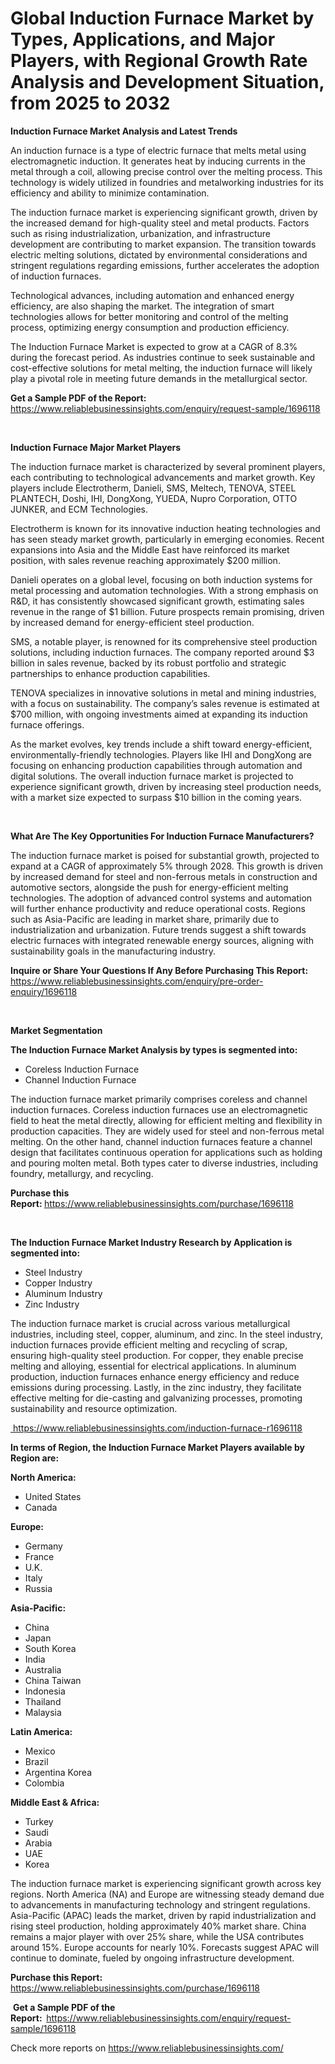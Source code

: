 <p><h1>Global Induction Furnace Market by Types, Applications, and Major Players, with Regional Growth Rate Analysis and Development Situation, from 2025 to 2032</h1></p><p><strong>Induction Furnace Market Analysis and Latest Trends</strong></p>
<p><p>An induction furnace is a type of electric furnace that melts metal using electromagnetic induction. It generates heat by inducing currents in the metal through a coil, allowing precise control over the melting process. This technology is widely utilized in foundries and metalworking industries for its efficiency and ability to minimize contamination.</p><p>The induction furnace market is experiencing significant growth, driven by the increased demand for high-quality steel and metal products. Factors such as rising industrialization, urbanization, and infrastructure development are contributing to market expansion. The transition towards electric melting solutions, dictated by environmental considerations and stringent regulations regarding emissions, further accelerates the adoption of induction furnaces. </p><p>Technological advances, including automation and enhanced energy efficiency, are also shaping the market. The integration of smart technologies allows for better monitoring and control of the melting process, optimizing energy consumption and production efficiency. </p><p>The Induction Furnace Market is expected to grow at a CAGR of 8.3% during the forecast period. As industries continue to seek sustainable and cost-effective solutions for metal melting, the induction furnace will likely play a pivotal role in meeting future demands in the metallurgical sector.</p></p>
<p><strong>Get a Sample PDF of the Report:&nbsp;</strong> <a href="https://www.reliablebusinessinsights.com/enquiry/request-sample/1696118?utm_campaign=3321&utm_medium=2&utm_source=Github&utm_content=ia&utm_term=10042025&utm_id=induction-furnace">https://www.reliablebusinessinsights.com/enquiry/request-sample/1696118</a></p>
<p>&nbsp;</p>
<p><strong>Induction Furnace Major Market Players</strong></p>
<p><p>The induction furnace market is characterized by several prominent players, each contributing to technological advancements and market growth. Key players include Electrotherm, Danieli, SMS, Meltech, TENOVA, STEEL PLANTECH, Doshi, IHI, DongXong, YUEDA, Nupro Corporation, OTTO JUNKER, and ECM Technologies.</p><p>Electrotherm is known for its innovative induction heating technologies and has seen steady market growth, particularly in emerging economies. Recent expansions into Asia and the Middle East have reinforced its market position, with sales revenue reaching approximately $200 million.</p><p>Danieli operates on a global level, focusing on both induction systems for metal processing and automation technologies. With a strong emphasis on R&D, it has consistently showcased significant growth, estimating sales revenue in the range of $1 billion. Future prospects remain promising, driven by increased demand for energy-efficient steel production.</p><p>SMS, a notable player, is renowned for its comprehensive steel production solutions, including induction furnaces. The company reported around $3 billion in sales revenue, backed by its robust portfolio and strategic partnerships to enhance production capabilities.</p><p>TENOVA specializes in innovative solutions in metal and mining industries, with a focus on sustainability. The company’s sales revenue is estimated at $700 million, with ongoing investments aimed at expanding its induction furnace offerings.</p><p>As the market evolves, key trends include a shift toward energy-efficient, environmentally-friendly technologies. Players like IHI and DongXong are focusing on enhancing production capabilities through automation and digital solutions. The overall induction furnace market is projected to experience significant growth, driven by increasing steel production needs, with a market size expected to surpass $10 billion in the coming years.</p></p>
<p>&nbsp;</p>
<p><strong>What Are The Key Opportunities For Induction Furnace Manufacturers?</strong></p>
<p><p>The induction furnace market is poised for substantial growth, projected to expand at a CAGR of approximately 5% through 2028. This growth is driven by increased demand for steel and non-ferrous metals in construction and automotive sectors, alongside the push for energy-efficient melting technologies. The adoption of advanced control systems and automation will further enhance productivity and reduce operational costs. Regions such as Asia-Pacific are leading in market share, primarily due to industrialization and urbanization. Future trends suggest a shift towards electric furnaces with integrated renewable energy sources, aligning with sustainability goals in the manufacturing industry.</p></p>
<p><strong>Inquire or Share Your Questions If Any Before Purchasing This Report:</strong> <a href="https://www.reliablebusinessinsights.com/enquiry/pre-order-enquiry/1696118?utm_campaign=3321&utm_medium=2&utm_source=Github&utm_content=ia&utm_term=10042025&utm_id=induction-furnace">https://www.reliablebusinessinsights.com/enquiry/pre-order-enquiry/1696118</a></p>
<p>&nbsp;</p>
<p><strong>Market Segmentation</strong></p>
<p><strong>The Induction Furnace Market Analysis by types is segmented into:</strong></p>
<p><ul><li>Coreless Induction Furnace</li><li>Channel Induction Furnace</li></ul></p>
<p><p>The induction furnace market primarily comprises coreless and channel induction furnaces. Coreless induction furnaces use an electromagnetic field to heat the metal directly, allowing for efficient melting and flexibility in production capacities. They are widely used for steel and non-ferrous metal melting. On the other hand, channel induction furnaces feature a channel design that facilitates continuous operation for applications such as holding and pouring molten metal. Both types cater to diverse industries, including foundry, metallurgy, and recycling.</p></p>
<p><strong>Purchase this Report:&nbsp;</strong><a href="https://www.reliablebusinessinsights.com/purchase/1696118?utm_campaign=3321&utm_medium=2&utm_source=Github&utm_content=ia&utm_term=10042025&utm_id=induction-furnace">https://www.reliablebusinessinsights.com/purchase/1696118</a></p>
<p>&nbsp;</p>
<p><strong>The Induction Furnace Market Industry Research by Application is segmented into:</strong></p>
<p><ul><li>Steel Industry</li><li>Copper Industry</li><li>Aluminum Industry</li><li>Zinc Industry</li></ul></p>
<p><p>The induction furnace market is crucial across various metallurgical industries, including steel, copper, aluminum, and zinc. In the steel industry, induction furnaces provide efficient melting and recycling of scrap, ensuring high-quality steel production. For copper, they enable precise melting and alloying, essential for electrical applications. In aluminum production, induction furnaces enhance energy efficiency and reduce emissions during processing. Lastly, in the zinc industry, they facilitate effective melting for die-casting and galvanizing processes, promoting sustainability and resource optimization.</p></p>
<p><a href="https://www.reliablebusinessinsights.com/induction-furnace-r1696118?utm_campaign=3321&utm_medium=2&utm_source=Github&utm_content=ia&utm_term=10042025&utm_id=induction-furnace">&nbsp;https://www.reliablebusinessinsights.com/induction-furnace-r1696118</a></p>
<p><strong>In terms of Region, the Induction Furnace Market Players available by Region are:</strong></p>
<p>
    <p> <strong> North America: </strong>
        <ul>
            <li>United States</li>
            <li>Canada</li>
        </ul>
        </p> 
    <p> <strong> Europe: </strong>
        <ul>
            <li>Germany</li>
            <li>France</li>
            <li>U.K.</li>
            <li>Italy</li>
            <li>Russia</li>
        </ul>
        </p> 
    <p> <strong> Asia-Pacific: </strong>
        <ul>
            <li>China</li>
            <li>Japan</li>
            <li>South Korea</li>
            <li>India</li>
            <li>Australia</li>
            <li>China Taiwan</li>
            <li>Indonesia</li>
            <li>Thailand</li>
            <li>Malaysia</li>
        </ul>
        </p> 
    <p> <strong> Latin America: </strong>
        <ul>
            <li>Mexico</li>
            <li>Brazil</li>
            <li>Argentina Korea</li>
            <li>Colombia</li>
        </ul>
        </p> 
    <p> <strong> Middle East & Africa: </strong>
        <ul>
            <li>Turkey</li>
            <li>Saudi</li>
            <li>Arabia</li>
            <li>UAE</li>
            <li>Korea</li>
        </ul>
    </p>
    </p>
<p><p>The induction furnace market is experiencing significant growth across key regions. North America (NA) and Europe are witnessing steady demand due to advancements in manufacturing technology and stringent regulations. Asia-Pacific (APAC) leads the market, driven by rapid industrialization and rising steel production, holding approximately 40% market share. China remains a major player with over 25% share, while the USA contributes around 15%. Europe accounts for nearly 10%. Forecasts suggest APAC will continue to dominate, fueled by ongoing infrastructure development.</p></p>
<p><strong>Purchase this Report: </strong><a href="https://www.reliablebusinessinsights.com/purchase/1696118?utm_campaign=3321&utm_medium=2&utm_source=Github&utm_content=ia&utm_term=10042025&utm_id=induction-furnace">https://www.reliablebusinessinsights.com/purchase/1696118</a></p>
<p>&nbsp;<strong>Get a Sample PDF of the Report:&nbsp;&nbsp;</strong><a href="https://www.reliablebusinessinsights.com/enquiry/request-sample/1696118?utm_campaign=3321&utm_medium=2&utm_source=Github&utm_content=ia&utm_term=10042025&utm_id=induction-furnace">https://www.reliablebusinessinsights.com/enquiry/request-sample/1696118</a></p>
<p><strong></strong></p>
<p>Check more reports on <a href="https://www.reliablebusinessinsights.com/?utm_campaign=3321&utm_medium=2&utm_source=Github&utm_content=ia&utm_term=10042025&utm_id=induction-furnace">https://www.reliablebusinessinsights.com/</a></p>
